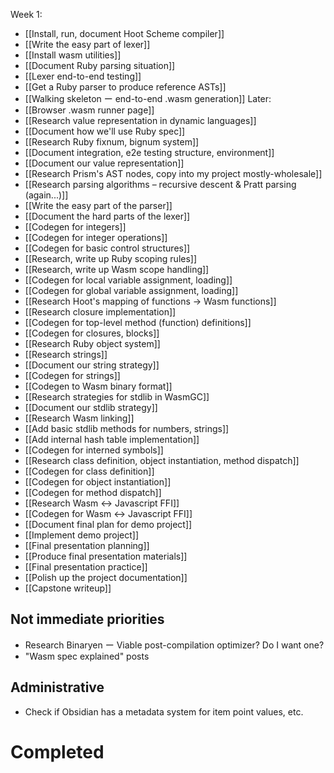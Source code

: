 
Week 1:
- [[Install, run, document Hoot Scheme compiler]]
- [[Write the easy part of lexer]]
- [[Install wasm utilities]]
- [[Document Ruby parsing situation]]
- [[Lexer end-to-end testing]]
- [[Get a Ruby parser to produce reference ASTs]]
- [[Walking skeleton ー end-to-end .wasm generation]]
Later:
- [[Browser .wasm runner page]]
- [[Research value representation in dynamic languages]]
- [[Document how we'll use Ruby spec]]
- [[Research Ruby fixnum, bignum system]]
- [[Document integration, e2e testing structure, environment]]
- [[Document our value representation]]
- [[Research Prism's AST nodes, copy into my project mostly-wholesale]]
- [[Research parsing algorithms – recursive descent & Pratt parsing (again...)]]
- [[Write the easy part of the parser]]
- [[Document the hard parts of the lexer]]
- [[Codegen for integers]]
- [[Codegen for integer operations]]
- [[Codegen for basic control structures]]
- [[Research, write up Ruby scoping rules]]
- [[Research, write up Wasm scope handling]]
- [[Codegen for local variable assignment, loading]]
- [[Codegen for global variable assignment, loading]]
- [[Research Hoot's mapping of functions -> Wasm functions]]
- [[Research closure implementation]]
- [[Codegen for top-level method (function) definitions]]
- [[Codegen for closures, blocks]]
- [[Research Ruby object system]]
- [[Research strings]]
- [[Document our string strategy]]
- [[Codegen for strings]]
- [[Codegen to Wasm binary format]]
- [[Research strategies for stdlib in WasmGC]]
- [[Document our stdlib strategy]]
- [[Research Wasm linking]]
- [[Add basic stdlib methods for numbers, strings]]
- [[Add internal hash table implementation]]
- [[Codegen for interned symbols]]
- [[Research class definition, object instantiation, method dispatch]]
- [[Codegen for class definition]]
- [[Codegen for object instantiation]]
- [[Codegen for method dispatch]]
- [[Research Wasm <-> Javascript FFI]]
- [[Codegen for Wasm <-> Javascript FFI]]
- [[Document final plan for demo project]]
- [[Implement demo project]]
- [[Final presentation planning]]
- [[Produce final presentation materials]]
- [[Final presentation practice]]
- [[Polish up the project documentation]]
- [[Capstone writeup]]

## Not immediate priorities
- Research Binaryen ー Viable post-compilation optimizer? Do I want one?
- "Wasm spec explained" posts

## Administrative
- Check if Obsidian has a metadata system for item point values, etc.
# Completed
